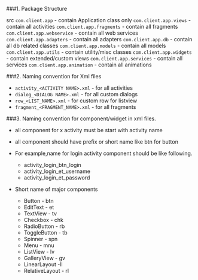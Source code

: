 ###1. Package Structure

  src
    `com.client.app`            - contain Application class only
    `com.client.app.views`      - contain all activities
    `com.client.app.fragments`  - contain all fragments
    `com.client.app.webservice` - contain all web services
    `com.client.app.adapters`   - contain all adapters
    `com.client.app.db`         - contain all db related classes
    `com.client.app.models`     - contain all models
    `com.client.app.utils`      - contain utility/misc classes
    `com.client.app.widgets`    - contain extended/custom views
    `com.client.app.services`   - contain all services
    `com.client.app.animation`  - contain all animations

###2. Naming convention for Xml files

  * `activity_<ACTIVITY NAME>.xml` - for all activities
  * `dialog_<DIALOG NAME>.xml`     - for all custom dialogs
  * `row_<LIST_NAME>.xml`          - for custom row for listview
  * `fragment_<FRAGMENT_NAME>.xml` - for all fragments

###3. Naming convention for component/widget in xml files.

  * all component for x activity must be start with activity name
  * all component should have prefix or short name like btn for button
  * For example,name for login activity component should be like following.

    * activity_login_btn_login
    * activity_login_et_username
    * activity_login_et_password
  * Short name of major components

    * Button - btn
    * EditText - et
    * TextView - tv
    * Checkbox - chk
    * RadioButton - rb
    * ToggleButton - tb
    * Spinner - spn
    * Menu - mnu
    * ListView - lv
    * GalleryView - gv
    * LinearLayout -ll
    * RelativeLayout - rl
